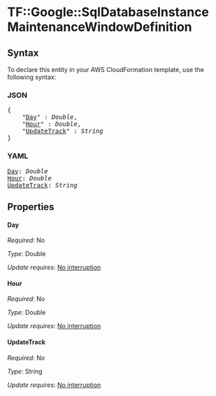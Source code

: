 # TF::Google::SqlDatabaseInstance MaintenanceWindowDefinition

## Syntax

To declare this entity in your AWS CloudFormation template, use the following syntax:

### JSON

<pre>
{
    "<a href="#day" title="Day">Day</a>" : <i>Double</i>,
    "<a href="#hour" title="Hour">Hour</a>" : <i>Double</i>,
    "<a href="#updatetrack" title="UpdateTrack">UpdateTrack</a>" : <i>String</i>
}
</pre>

### YAML

<pre>
<a href="#day" title="Day">Day</a>: <i>Double</i>
<a href="#hour" title="Hour">Hour</a>: <i>Double</i>
<a href="#updatetrack" title="UpdateTrack">UpdateTrack</a>: <i>String</i>
</pre>

## Properties

#### Day

_Required_: No

_Type_: Double

_Update requires_: [No interruption](https://docs.aws.amazon.com/AWSCloudFormation/latest/UserGuide/using-cfn-updating-stacks-update-behaviors.html#update-no-interrupt)

#### Hour

_Required_: No

_Type_: Double

_Update requires_: [No interruption](https://docs.aws.amazon.com/AWSCloudFormation/latest/UserGuide/using-cfn-updating-stacks-update-behaviors.html#update-no-interrupt)

#### UpdateTrack

_Required_: No

_Type_: String

_Update requires_: [No interruption](https://docs.aws.amazon.com/AWSCloudFormation/latest/UserGuide/using-cfn-updating-stacks-update-behaviors.html#update-no-interrupt)

